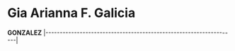 # Gia Arianna F. Galicia
**GONZALEZ**
|-------------------------------------------------------------------| 

